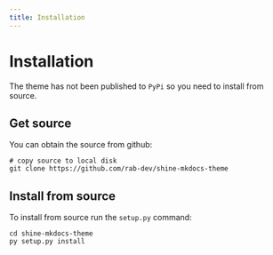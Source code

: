 ```yaml
---
title: Installation
---
```


# Installation

The theme has not been published to `PyPi` so you need to install
from source.

## Get source

You can obtain the source from github:

~~~~
# copy source to local disk
git clone https://github.com/rab-dev/shine-mkdocs-theme
~~~~

## Install from source

To install from source run the `setup.py` command:

~~~~
cd shine-mkdocs-theme
py setup.py install
~~~~
